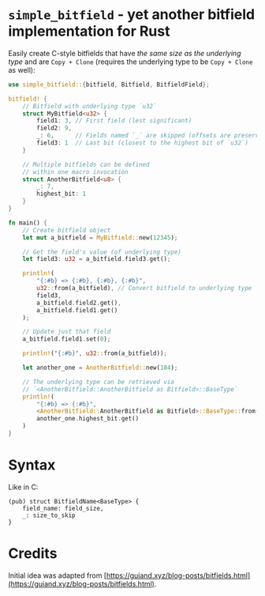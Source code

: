 # `simple_bitfield` - yet another bitfield implementation for Rust

Easily create C-style bitfields that have _the same size as the underlying type_ and are `Copy + Clone` (requires the underlying type to be `Copy + Clone` as well):

```rust
use simple_bitfield::{bitfield, Bitfield, BitfieldField};

bitfield! {
    // Bitfield with underlying type `u32`
    struct MyBitfield<u32> {
        field1: 3, // First field (lest significant)
        field2: 9,
        _: 6,      // Fields named `_` are skipped (offsets are preserved)
        field3: 1  // Last bit (closest to the highest bit of `u32`)
    }

    // Multiple bitfields can be defined
    // within one macro invocation
    struct AnotherBitfield<u8> {
        _: 7,
        highest_bit: 1
    }
}

fn main() {
    // Create bitfield object
    let mut a_bitfield = MyBitfield::new(12345);

    // Get the field's value (of underlying type)
    let field3: u32 = a_bitfield.field3.get();

    println!(
        "{:#b} => {:#b}, {:#b}, {:#b}",
        u32::from(a_bitfield), // Convert bitfield to underlying type
        field3,
        a_bitfield.field2.get(),
        a_bitfield.field1.get()
    );

    // Update just that field
    a_bitfield.field1.set(0);

    println!("{:#b}", u32::from(a_bitfield));

    let another_one = AnotherBitfield::new(184);

    // The underlying type can be retrieved via
    // `<AnotherBitfield::AnotherBitfield as Bitfield>::BaseType`
    println!(
        "{:#b} => {:#b}",
        <AnotherBitfield::AnotherBitfield as Bitfield>::BaseType::from(another_one),
        another_one.highest_bit.get()
    )
}
```

# Syntax

Like in C:
```
(pub) struct BitfieldName<BaseType> {
    field_name: field_size,
    _: size_to_skip
}
```

# Credits

Initial idea was adapted from [https://guiand.xyz/blog-posts/bitfields.html](https://guiand.xyz/blog-posts/bitfields.html).